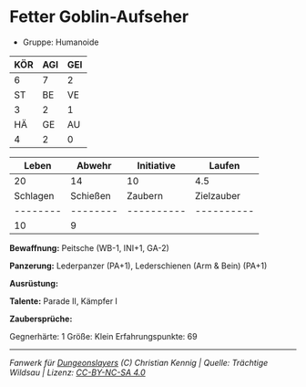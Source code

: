 # Fetter Goblin-Aufseher  
- Gruppe: Humanoide  

| KÖR | AGI | GEI |  
| --- | --- | --- |  
| 6   | 7   | 2   |
| ST  | BE  | VE  |  
| 3   | 2   | 1   |
| HÄ  | GE  | AU  |  
| 4   | 2   | 0   |


| Leben    | Abwehr   | Initiative | Laufen     |
| -------- | -------- | ---------- | ---------- |
| 20       | 14       | 10         | 4.5        |
| Schlagen | Schießen | Zaubern    | Zielzauber |
| -------- | -------- | ---------- | ---------- |
| 10       | 9        |            |            |

**Bewaffnung:**
Peitsche (WB-1, INI+1, GA-2)

**Panzerung:**
Lederpanzer (PA+1), Lederschienen (Arm & Bein) (PA+1)

**Ausrüstung:**


**Talente:**
Parade II, Kämpfer I

**Zaubersprüche:**


Gegnerhärte: 1
Größe: Klein
Erfahrungspunkte: 69



___
*Fanwerk für [Dungeonslayers](https://www.dungeonslayers.net/) (C) Christian Kennig | Quelle: Trächtige Wildsau | Lizenz: [CC-BY-NC-SA 4.0](https://creativecommons.org/licenses/by-nc-sa/4.0/deed.de)*